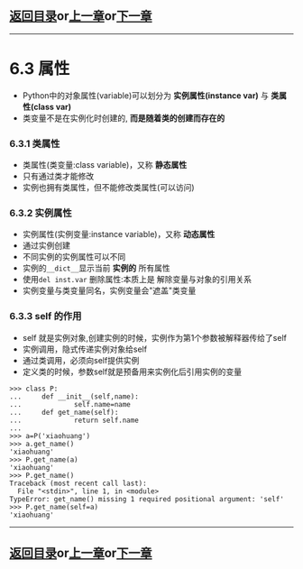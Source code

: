 ## [返回目录][catalogue]or[上一章][pre_chap]or[下一章][next_chap]
-----------------------------------------------------------------------------------

# 6.3 属性

+ Python中的对象属性(variable)可以划分为 **实例属性(instance var)** 与 **类属性(class var)**
+ 类变量不是在实例化时创建的, **而是随着类的创建而存在的**

### 6.3.1 类属性

+ 类属性(类变量:class variable)，又称 **静态属性**
+ 只有通过类才能修改
+ 实例也拥有类属性，但不能修改类属性(可以访问)







### 6.3.2 实例属性

+ 实例属性(实例变量:instance variable)，又称 **动态属性**
+ 通过实例创建
+ 不同实例的实例属性可以不同
+ 实例的`__dict__`显示当前 **实例的** 所有属性
+ 使用`del inst.var` 删除属性:本质上是 解除变量与对象的引用关系
+ 实例变量与类变量同名，实例变量会"遮盖"类变量


### 6.3.3 self 的作用


+ self 就是实例对象,创建实例的时候，实例作为第1个参数被解释器传给了self
+ 实例调用，隐式传递实例对象给self
+ 通过类调用，必须向self提供实例
+ 定义类的时候，参数self就是预备用来实例化后引用实例的变量



```doctest
>>> class P:
...     def __init__(self,name):
...             self.name=name
...     def get_name(self):
...             return self.name
... 
>>> a=P('xiaohuang')
>>> a.get_name()
'xiaohuang'
>>> P.get_name(a)
'xiaohuang'
>>> P.get_name()
Traceback (most recent call last):
  File "<stdin>", line 1, in <module>
TypeError: get_name() missing 1 required positional argument: 'self'
>>> P.get_name(self=a)
'xiaohuang'
```










-----------------------------------------------------------------------------------
## [返回目录][catalogue]or[上一章][pre_chap]or[下一章][next_chap]
[pre_chap]: 2021-01-21-chap0.md
[next_chap]: 2021-01-21-chap2.md
[catalogue]: 2021-01-21-catalogue.md
